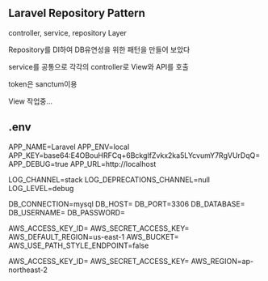 ## Laravel Repository Pattern
controller, service, repository Layer

Repository를 DI하여 DB유연성을 위한 패턴을 만들어 보았다

service를 공통으로 각각의 controller로 View와 API를 호출

token은 sanctum이용

View 작업중...

## .env
APP_NAME=Laravel
APP_ENV=local
APP_KEY=base64:E4OBouHRFCq+6BckgIfZvkx2ka5LYcvumY7RgVUrDqQ=
APP_DEBUG=true
APP_URL=http://localhost

LOG_CHANNEL=stack
LOG_DEPRECATIONS_CHANNEL=null
LOG_LEVEL=debug

DB_CONNECTION=mysql
DB_HOST=
DB_PORT=3306
DB_DATABASE=
DB_USERNAME=
DB_PASSWORD=

AWS_ACCESS_KEY_ID=
AWS_SECRET_ACCESS_KEY=
AWS_DEFAULT_REGION=us-east-1
AWS_BUCKET=
AWS_USE_PATH_STYLE_ENDPOINT=false

AWS_ACCESS_KEY_ID=
AWS_SECRET_ACCESS_KEY=
AWS_REGION=ap-northeast-2
